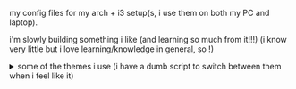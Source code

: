 my config files for my arch + i3 setup(s, i use them on both my PC and laptop).

i'm slowly building something i like (and learning so much from it!!!) (i know very little but i love learning/knowledge in general, so !)

<details>
  <summary>some of the themes i use (i have a dumb script to switch between them when i feel like it)</summary>
  <br>
  <img src="https://github.com/user-attachments/assets/6d021e2d-6071-499b-8d80-d5ee228a085e" alt="tokyonight" width="400"/>
  <img src="https://github.com/user-attachments/assets/d02e06d6-6dab-402a-8a26-6baa8e3a5e22" alt="gruvboxm" width="400"/>
  <img src="https://github.com/user-attachments/assets/b62dbc26-76dc-4b73-b910-80f2a5cfbd40" alt="nord" width="400"/>
  <img src="https://github.com/user-attachments/assets/1cc171dc-7919-41bd-800c-24037433fee6" alt="gruvbox" width="400"/>

</details>
